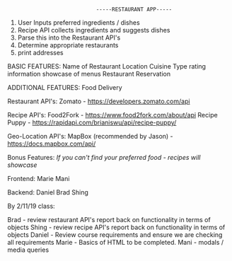                                 -----RESTAURANT APP-----


1. User Inputs preferred ingredients / dishes
2. Recipe API collects ingredients and suggests dishes
3. Parse this into the Restaurant API's
4. Determine appropriate restaurants
5. print addresses




BASIC FEATURES:
Name of Restaurant
Location
Cuisine Type
rating information
showcase of menus
Restaurant Reservation

ADDITIONAL FEATURES:
Food Delivery



Restaurant API's:
Zomato - https://developers.zomato.com/api

Recipe API's:
Food2Fork - https://www.food2fork.com/about/api
Recipe Puppy - https://rapidapi.com/brianiswu/api/recipe-puppy/

Geo-Location API's:
MapBox (recommended by Jason) - https://docs.mapbox.com/api/

Bonus Features:
*If you can't find your preferred food - recipes will showcase*



Frontend:
Marie
Mani

Backend:
Daniel
Brad
Shing


By 2/11/19 class:

Brad - review restaurant API's report back on functionality in terms of objects
Shing - review recipe API's report back on functionality in terms of objects
Daniel - Review course requirements and ensure we are checking all requirements
Marie - Basics of HTML to be completed.
Mani - modals / media queries
